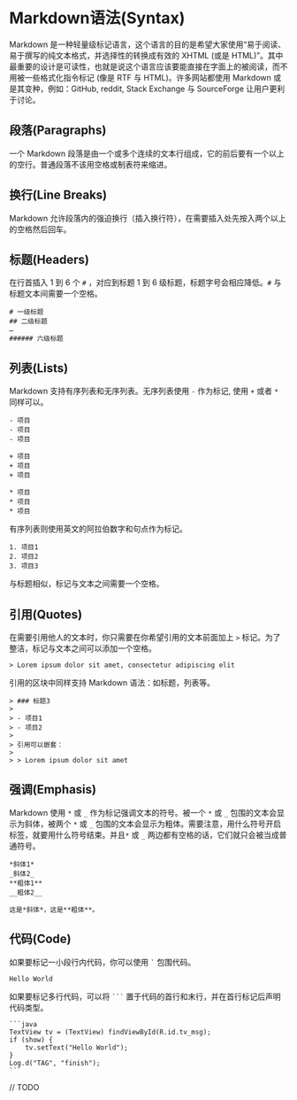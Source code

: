# Markdown语法(Syntax)

Markdown 是一种轻量级标记语言，这个语言的目的是希望大家使用“易于阅读、易于撰写的纯文本格式，并选择性的转换成有效的 XHTML (或是 HTML)”。其中最重要的设计是可读性，也就是说这个语言应该要能直接在字面上的被阅读，而不用被一些格式化指令标记 (像是 RTF 与 HTML)。许多网站都使用 Markdown 或是其变种，例如：GitHub, reddit, Stack Exchange 与 SourceForge 让用户更利于讨论。

## 段落(Paragraphs)

一个 Markdown 段落是由一个或多个连续的文本行组成，它的前后要有一个以上的空行。普通段落不该用空格或制表符来缩进。

## 换行(Line Breaks)

Markdown 允许段落内的强迫换行（插入换行符），在需要插入处先按入两个以上的空格然后回车。

## 标题(Headers)

在行首插入 1 到 6 个 `#` ，对应到标题 1 到 6 级标题，标题字号会相应降低。`#` 与标题文本间需要一个空格。

    # 一级标题
    ## 二级标题
    …
    ###### 六级标题

## 列表(Lists)

Markdown 支持有序列表和无序列表。无序列表使用 `-` 作为标记, 使用 `+` 或者 `*` 同样可以。

    - 项目
    - 项目
    - 项目

    + 项目
    + 项目
    + 项目

    * 项目
    * 项目
    * 项目

有序列表则使用英文的阿拉伯数字和句点作为标记。

    1. 项目1
    2. 项目2
    3. 项目3

与标题相似，标记与文本之间需要一个空格。

## 引用(Quotes)

在需要引用他人的文本时，你只需要在你希望引用的文本前面加上 `>` 标记。为了整洁，标记与文本之间可以添加一个空格。

    > Lorem ipsum dolor sit amet, consectetur adipiscing elit

引用的区块中同样支持 Markdown 语法：如标题，列表等。

    > ### 标题3
    >
    > - 项目1
    > - 项目2
    >
    > 引用可以嵌套：
    >
    > > Lorem ipsum dolor sit amet

## 强调(Emphasis)

Markdown 使用 `*` 或 `_` 作为标记强调文本的符号。被一个 `*` 或 `_` 包围的文本会显示为斜体，被两个 `*` 或 `_` 包围的文本会显示为粗体。需要注意，用什么符号开启标签，就要用什么符号结束。并且`*` 或 `_` 两边都有空格的话，它们就只会被当成普通符号。

    *斜体1*
    _斜体2_
    **粗体1**
    __粗体2__

    这是*斜体*，这是**粗体**。

## 代码(Code)

如果要标记一小段行内代码，你可以使用 `` ` `` 包围代码。

`Hello World`

如果要标记多行代码，可以将 `` ``` `` 置于代码的首行和末行，并在首行标记后声明代码类型。

    ```java
    TextView tv = (TextView) findViewById(R.id.tv_msg);
    if (show) {
        tv.setText("Hello World");
    }
    Log.d("TAG", "finish");
    ```

// TODO
